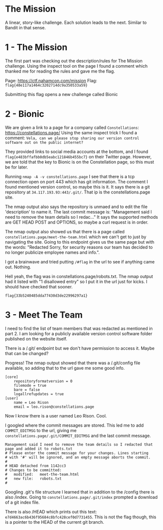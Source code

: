 # The Mission

A linear, story-like challenge. Each solution leads to the next. Similar to Bandit in that sense.

# 1 - The Mission

The first part was checking out the description/rules for The Mission challenge. Using
the inspect tool on the page I found a comment which thanked me for reading the rules and
gave me the flag.

Page: https://ctf.nahamcon.com/mission
Flag: `flag{48e117a1464c3202714dc9a350533a59}`

Submitting this flag opens a new challenge called Bionic

# 2 - Bionic

We are given a link to a page for a company called `Constellations`: https://constellations.page/
Using the same inspect trick I found a comment: 
`Vela, can we please stop sharing our version control software out on the public internet?`

They provided links to social media accounts at the bottom, and I found `flag{e483bffafbb0db5eabc121846b455bc7}`
on their Twitter page. However, we are told that the key to Bionic is on the Constellation page, so this must
be for later.

Running `nmap -A -v constellations.page` I see that there is a tcp connection open on port 443 which
has git information. The comment I found mentioned version control, so maybe this is it. It says
there is a git repository at `34.117.193.93:443/.git/`. That ip is the constellations.page site.

The nmap output also says the repository is unmaed and to edit the file 'description' to name it.
The last commit message is: "Management said I need to remove the team details so I redac..."
It says the supported methods are GET HEAD POST and OPTIONS, so maybe a curl request is in order.

The nmap output also showed us that there is a page called `constellations.page/meet-the-team.html`
which we can't get to just by navigating the site. Going to this endpoint gives us the same page but
with the words: 
"Redacted Sorry, for security reasons our team has decided to no longer publicize employee names and info.". 

I got a brainwave and tried putting `/#flag` in the url to see if anything came out. Nothing.

Hell yeah, the flag was in constellations.page/robots.txt. The nmap output had it listed with 
"1 disallowed entry" so I put it in the url just for kicks. I should have checked that sooner.

`flag{33b5240485dda77430d3de22996297a1}`

# 3 - Meet The Team

I need to find the list of team members that was redacted as mentioned in part 2. I am looking for
a publicly available version control software folder published on the website itself.

There is a /.git/ endpoint but we don't have permission to access it. Maybe that can be changed?

Progress! The nmap output showed that there was a /.git/config file available, so adding that to the
url gave me some good info. 

```
[core]
	repositoryformatversion = 0
	filemode = true
	bare = false
	logallrefupdates = true
[user]
	name = Leo Rison
	email = leo.rison@constellations.page
```
Now I know there is a user named Leo Rison. Cool.

I googled where the commit messages are stored. This led me to add `COMMIT_EDITMSG` to the url, giving
me `constellations.page/.git/COMMIT_EDITMSG` and  the last commit message.
```
Management said I need to remove the team details so I redacted that page and added it to robots.txt
# Please enter the commit message for your changes. Lines starting
# with '#' will be ignored, and an empty message aborts the commit.
#
# HEAD detached from 1142cc3
# Changes to be committed:
#	modified:   meet-the-team.html
#	new file:   robots.txt
#

```
Googling .git's file structure I learned that in addition to the /config there is also /index. Going to
`constellations.page/.git/index` prompted a download of a git index file.

There is also /HEAD which prints out this text: `e7d4663ac6b436f95684c8bfc428cef0d7731455`. This is not 
the flag though, this is a pointer to the HEAD of the current git branch.

